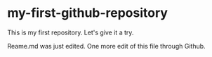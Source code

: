 # my-first-github-repository
This is my first repository. Let's give it a try.

Reame.md was just edited. One more edit of this file through Github.
